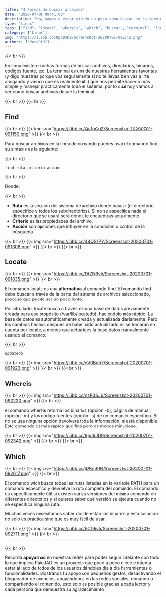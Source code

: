```yaml
---
title: "4 Formas de buscar archivos"
date: "2020-07-01 09:41:00"
description: "Hoy vamos a estar viendo un poco como buscar en la terminal, algo muy útil y realmente rápido que recorrer directorios"
type: "linux"
tags: ["find", "locate", "whereis", "which", "buscar", "terminal", "linux"]
category: ["Linux"]
img: "https://i.ibb.co/9pc9JD9/Screenshot-20200701-092342.png"
authors: ["PatoJAD"]
---
```


{{< br >}}

En linux existen muchas formas de buscar archivos, directorios, binarios, códigos fuente, etc. La terminal es una de nuestras herramientas favoritas (y digo nuestras porque vos seguramente si no te llevas bien vas a irte amigando y viendo que es realmente útil) que nos permite hacerlo más simple y manejar prácticamente todo el sistema. por lo cual hoy vamos a ver como buscar archivos desde la terminal…

{{< br >}}
{{< br >}}

## Find

{{< br >}}
{{< img src="https://i.ibb.co/Qc1pGqZ/Screenshot-20200701-091150.png" >}}
{{< br >}}

Para buscar archivos en la línea de comando puedes usar el comando find, su sintaxis es la siguiente:

{{< br >}}

    find ruta criterio acción

{{< br >}}

Donde:

{{< br >}}

* **Ruta** es la sección del sistema de archivo donde buscar (el directorio especifico y todos los subdirectorios). Si no se especifica nada el directorio que se usará será donde te encuentras actualmente.
* **Criterio** es las propiedades del archivo.
* **Acción** son opciones que influyen en la condición o control de la búsqueda

{{< br >}}
{{< img src="https://i.ibb.co/44QS1PY/Screenshot-20200701-091308.png" >}}
{{< br >}}
{{< br >}}

## Locate

{{< br >}}
{{< img src="https://i.ibb.co/DtZN6vh/Screenshot-20200701-091835.png" >}}
{{< br >}}

El comando locate es una **alternativa** al comando find. El comando find debe buscar a través de la parte del sistema de archivos seleccionado, proceso que puede ser un poco lento.

Por otro lado, locate busca a través de una base de datos previamente creada para ese propósito (/var/lib/locatedb), haciéndolo más rápido. La base de datos es automáticamente creada y actualizada diariamente. Pero los cambios hechos después de haber sido actualizado no se tomarán en cuenta por locate, a menos que actualices la base datos manualmente usando el comando:

{{< br >}}

    updatedb

{{< br >}}
{{< img src="https://i.ibb.co/yV0Bdh7/Screenshot-20200701-091923.png" >}}
{{< br >}}
{{< br >}}

## Whereis

{{< br >}}
{{< img src="https://i.ibb.co/nzR3SJ6/Screenshot-20200701-092220.png" >}}
{{< br >}}

el comando whereis retorna los binarios (opción -b), página de manual (opción -m) y los código fuentes (opción -s) de un comando específico. Si no se usa ninguna opción devolverá toda la información, si está disponible. Este comando es más rápido que find pero es menos minucioso.

{{< br >}}
{{< img src="https://i.ibb.co/9pc9JD9/Screenshot-20200701-092342.png" >}}
{{< br >}}
{{< br >}}

## Which

{{< br >}}
{{< img src="https://i.ibb.co/jDKmtRN/Screenshot-20200701-092617.png" >}}
{{< br >}}

El comando wich busca todas las rutas listadas en la variable PATH para un comando específico y devuelve la ruta completa del comando. El comando es específicamente útil si existen varias versiones del mismo comando en diferentes directorios y si quieres saber qué versión se ejecuta cuando no se especifica ninguna ruta.

Muchas veces necesitamos saber dónde están los binarios y esta solución no solo es práctica sino que es muy fácil de usar.

{{< br >}}
{{< img src="https://i.ibb.co/hC19jv5/Screenshot-20200701-092711.png" >}}
{{< br >}}

---

{{< br >}}

Recorda **apoyarnos** en nuestras redes para poder seguir adelante con todo lo que implica PatoJAD es un proyecto que poco a poco crece e intenta estar al lado de todos de los usuarios dándoles dia a dia herramientas o funcionalidades. Mostranos tu apoyo con pequeños gestos, desactivando el bloqueador de anuncios, apoyándonos en las redes sociales, donando o compartiendo el contenido, esto solo es posible gracias a cada lector y cada persona que demuestra su agradecimiento
